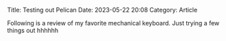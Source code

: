 Title: Testing out Pelican
Date: 2023-05-22 20:08
Category: Article

Following is a review of my favorite mechanical keyboard.
Just trying a few things out
hhhhhh
